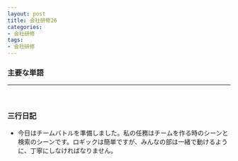 ```yaml
---
layout: post
title: 会社研修26
categories:
- 会社研修
tags:
- 会社研修
---
```


### 主要な単語

---
　　　　　　　　　　　　　
### 三行日記

* 今日はチームバトルを準備しました。私の任務はチームを作る時のシーンと検索のシーンです。ロギックは簡単ですが、みんなの部は一緒で動けるように、丁寧にしなければなりません。
